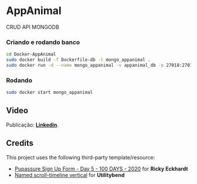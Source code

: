 # AppAnimal
CRUD API MONGODB

### Criando e rodando banco

```bash
cd Docker-AppAnimal
sudo docker build -f Dockerfile-db -t mongo_appanimal .
sudo docker run -d --name mongo_appanimal -v appanimal_db -p 27018:27017 mongo

```

### Rodando

```bash
sudo docker start mongo_appanimal
```

## Video
Publicação: [**Linkedin**](https://www.linkedin.com/feed/update/urn:li:activity:7107108080730914816/).


## Credits

This project uses the following third-party template/resource:

- [Pupassure Sign Up Form - Day 5 - 100 DAYS - 2020](https://codepen.io/rickyeckhardt/pen/oNXeoZp) for **Ricky Eckhardt**
- [Named scroll-timeline vertical](https://codepen.io/utilitybend/pen/VwBRNwm) for **Utilitybend**


